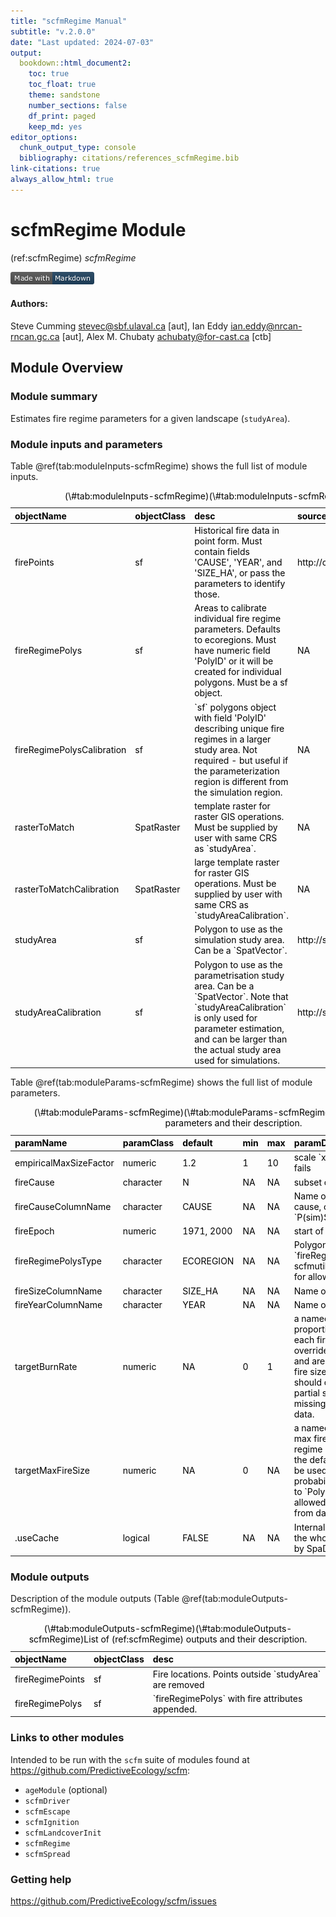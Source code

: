 ```yaml
---
title: "scfmRegime Manual"
subtitle: "v.2.0.0"
date: "Last updated: 2024-07-03"
output:
  bookdown::html_document2:
    toc: true
    toc_float: true
    theme: sandstone
    number_sections: false
    df_print: paged
    keep_md: yes
editor_options:
  chunk_output_type: console
  bibliography: citations/references_scfmRegime.bib
link-citations: true
always_allow_html: true
---
```


# scfmRegime Module

<!-- the following are text references used in captions for LaTeX compatibility -->
(ref:scfmRegime) *scfmRegime*



[![made-with-Markdown](figures/markdownBadge.png)](https://commonmark.org)

<!-- if knitting to pdf remember to add the pandoc_args: ["--extract-media", "."] option to yml in order to get the badge images -->

#### Authors:

Steve Cumming <stevec@sbf.ulaval.ca> [aut], Ian Eddy <ian.eddy@nrcan-rncan.gc.ca> [aut], Alex M. Chubaty <achubaty@for-cast.ca> [ctb]
<!-- ideally separate authors with new lines, '\n' not working -->

## Module Overview

### Module summary

Estimates fire regime parameters for a given landscape (`studyArea`).

### Module inputs and parameters

Table \@ref(tab:moduleInputs-scfmRegime) shows the full list of module inputs.

<table class="table" style="color: black; margin-left: auto; margin-right: auto;">
<caption>(\#tab:moduleInputs-scfmRegime)(\#tab:moduleInputs-scfmRegime)List of (ref:scfmRegime) input objects and their description.</caption>
 <thead>
  <tr>
   <th style="text-align:left;"> objectName </th>
   <th style="text-align:left;"> objectClass </th>
   <th style="text-align:left;"> desc </th>
   <th style="text-align:left;"> sourceURL </th>
  </tr>
 </thead>
<tbody>
  <tr>
   <td style="text-align:left;"> firePoints </td>
   <td style="text-align:left;"> sf </td>
   <td style="text-align:left;"> Historical fire data in point form. Must contain fields 'CAUSE', 'YEAR', and 'SIZE_HA', or pass the parameters to identify those. </td>
   <td style="text-align:left;"> http://cwfis.cfs.nrcan.gc.ca/downloads/nfdb/fire_pnt/current_version/NFDB_point.zip </td>
  </tr>
  <tr>
   <td style="text-align:left;"> fireRegimePolys </td>
   <td style="text-align:left;"> sf </td>
   <td style="text-align:left;"> Areas to calibrate individual fire regime parameters. Defaults to ecoregions. Must have numeric field 'PolyID' or it will be created for individual polygons. Must be a sf object. </td>
   <td style="text-align:left;"> NA </td>
  </tr>
  <tr>
   <td style="text-align:left;"> fireRegimePolysCalibration </td>
   <td style="text-align:left;"> sf </td>
   <td style="text-align:left;"> `sf` polygons object with field 'PolyID' describing unique fire regimes in a larger study area. Not required - but useful if the parameterization region is different from the simulation region. </td>
   <td style="text-align:left;"> NA </td>
  </tr>
  <tr>
   <td style="text-align:left;"> rasterToMatch </td>
   <td style="text-align:left;"> SpatRaster </td>
   <td style="text-align:left;"> template raster for raster GIS operations. Must be supplied by user with same CRS as `studyArea`. </td>
   <td style="text-align:left;"> NA </td>
  </tr>
  <tr>
   <td style="text-align:left;"> rasterToMatchCalibration </td>
   <td style="text-align:left;"> SpatRaster </td>
   <td style="text-align:left;"> large template raster for raster GIS operations. Must be supplied by user with same CRS as `studyAreaCalibration`. </td>
   <td style="text-align:left;"> NA </td>
  </tr>
  <tr>
   <td style="text-align:left;"> studyArea </td>
   <td style="text-align:left;"> sf </td>
   <td style="text-align:left;"> Polygon to use as the simulation study area. Can be a `SpatVector`. </td>
   <td style="text-align:left;"> http://sis.agr.gc.ca/cansis/nsdb/ecostrat/district/ecodistrict_shp.zip </td>
  </tr>
  <tr>
   <td style="text-align:left;"> studyAreaCalibration </td>
   <td style="text-align:left;"> sf </td>
   <td style="text-align:left;"> Polygon to use as the parametrisation study area. Can be a `SpatVector`. Note that `studyAreaCalibration` is only used for parameter estimation, and can be larger than the actual study area used for simulations. </td>
   <td style="text-align:left;"> http://sis.agr.gc.ca/cansis/nsdb/ecostrat/district/ecodistrict_shp.zip </td>
  </tr>
</tbody>
</table>

Table \@ref(tab:moduleParams-scfmRegime) shows the full list of module parameters.

<table class="table" style="color: black; margin-left: auto; margin-right: auto;">
<caption>(\#tab:moduleParams-scfmRegime)(\#tab:moduleParams-scfmRegime)List of (ref:scfmRegime) parameters and their description.</caption>
 <thead>
  <tr>
   <th style="text-align:left;"> paramName </th>
   <th style="text-align:left;"> paramClass </th>
   <th style="text-align:left;"> default </th>
   <th style="text-align:left;"> min </th>
   <th style="text-align:left;"> max </th>
   <th style="text-align:left;"> paramDesc </th>
  </tr>
 </thead>
<tbody>
  <tr>
   <td style="text-align:left;"> empiricalMaxSizeFactor </td>
   <td style="text-align:left;"> numeric </td>
   <td style="text-align:left;"> 1.2 </td>
   <td style="text-align:left;"> 1 </td>
   <td style="text-align:left;"> 10 </td>
   <td style="text-align:left;"> scale `xMax` by this if HD estimator fails </td>
  </tr>
  <tr>
   <td style="text-align:left;"> fireCause </td>
   <td style="text-align:left;"> character </td>
   <td style="text-align:left;"> N </td>
   <td style="text-align:left;"> NA </td>
   <td style="text-align:left;"> NA </td>
   <td style="text-align:left;"> subset of `c('H', 'H-PB', 'N', 'Re', 'U')` </td>
  </tr>
  <tr>
   <td style="text-align:left;"> fireCauseColumnName </td>
   <td style="text-align:left;"> character </td>
   <td style="text-align:left;"> CAUSE </td>
   <td style="text-align:left;"> NA </td>
   <td style="text-align:left;"> NA </td>
   <td style="text-align:left;"> Name of the column that has fire cause, consistent with `P(sim)$fireCause`. </td>
  </tr>
  <tr>
   <td style="text-align:left;"> fireEpoch </td>
   <td style="text-align:left;"> numeric </td>
   <td style="text-align:left;"> 1971, 2000 </td>
   <td style="text-align:left;"> NA </td>
   <td style="text-align:left;"> NA </td>
   <td style="text-align:left;"> start of normal period </td>
  </tr>
  <tr>
   <td style="text-align:left;"> fireRegimePolysType </td>
   <td style="text-align:left;"> character </td>
   <td style="text-align:left;"> ECOREGION </td>
   <td style="text-align:left;"> NA </td>
   <td style="text-align:left;"> NA </td>
   <td style="text-align:left;"> Polygon type to use for scfm `fireRegimePolys`: see `?scfmutils::prepInputsFireRegimePolys` for allowed types. </td>
  </tr>
  <tr>
   <td style="text-align:left;"> fireSizeColumnName </td>
   <td style="text-align:left;"> character </td>
   <td style="text-align:left;"> SIZE_HA </td>
   <td style="text-align:left;"> NA </td>
   <td style="text-align:left;"> NA </td>
   <td style="text-align:left;"> Name of the column that has fire size </td>
  </tr>
  <tr>
   <td style="text-align:left;"> fireYearColumnName </td>
   <td style="text-align:left;"> character </td>
   <td style="text-align:left;"> YEAR </td>
   <td style="text-align:left;"> NA </td>
   <td style="text-align:left;"> NA </td>
   <td style="text-align:left;"> Name of the column that has fire size </td>
  </tr>
  <tr>
   <td style="text-align:left;"> targetBurnRate </td>
   <td style="text-align:left;"> numeric </td>
   <td style="text-align:left;"> NA </td>
   <td style="text-align:left;"> 0 </td>
   <td style="text-align:left;"> 1 </td>
   <td style="text-align:left;"> a named vector giving the proportional annual area burned of each fire regime polygon. These override the default estimate of scfm and are used to estimate a new mean fire size and ignition rate. Names should correspond to `PolyID`. A partial set of polygons is allowed - missing polys are estimated from data. </td>
  </tr>
  <tr>
   <td style="text-align:left;"> targetMaxFireSize </td>
   <td style="text-align:left;"> numeric </td>
   <td style="text-align:left;"> NA </td>
   <td style="text-align:left;"> 0 </td>
   <td style="text-align:left;"> NA </td>
   <td style="text-align:left;"> a named vector giving the estimated max fire size (in $ha$) of each fire regime polygon. These will override the default estimate of scfm and will be used to estimate a new spread probability. Names should correspond to `PolyID`. A partial set of polygons is allowed - missing polys are estimated from data. </td>
  </tr>
  <tr>
   <td style="text-align:left;"> .useCache </td>
   <td style="text-align:left;"> logical </td>
   <td style="text-align:left;"> FALSE </td>
   <td style="text-align:left;"> NA </td>
   <td style="text-align:left;"> NA </td>
   <td style="text-align:left;"> Internal. Can be names of events or the whole module name to be cached by SpaDES. </td>
  </tr>
</tbody>
</table>

### Module outputs

Description of the module outputs (Table \@ref(tab:moduleOutputs-scfmRegime)).

<table class="table" style="color: black; margin-left: auto; margin-right: auto;">
<caption>(\#tab:moduleOutputs-scfmRegime)(\#tab:moduleOutputs-scfmRegime)List of (ref:scfmRegime) outputs and their description.</caption>
 <thead>
  <tr>
   <th style="text-align:left;"> objectName </th>
   <th style="text-align:left;"> objectClass </th>
   <th style="text-align:left;"> desc </th>
  </tr>
 </thead>
<tbody>
  <tr>
   <td style="text-align:left;"> fireRegimePoints </td>
   <td style="text-align:left;"> sf </td>
   <td style="text-align:left;"> Fire locations. Points outside `studyArea` are removed </td>
  </tr>
  <tr>
   <td style="text-align:left;"> fireRegimePolys </td>
   <td style="text-align:left;"> sf </td>
   <td style="text-align:left;"> `fireRegimePolys` with fire attributes appended. </td>
  </tr>
</tbody>
</table>

### Links to other modules

Intended to be run with the `scfm` suite of modules found at <https://github.com/PredictiveEcology/scfm>:

- `ageModule` (optional)
- `scfmDriver`
- `scfmEscape`
- `scfmIgnition`
- `scfmLandcoverInit`
- `scfmRegime`
- `scfmSpread`

### Getting help

<https://github.com/PredictiveEcology/scfm/issues>
